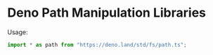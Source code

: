 # Deno Path Manipulation Libraries

Usage:

```ts
import * as path from "https://deno.land/std/fs/path.ts";
```
